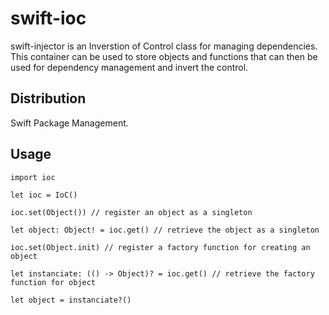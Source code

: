 # swift-ioc

swift-injector is an Inverstion of Control class for managing dependencies.  This container can be used to store objects and functions that can then be used for dependency management and invert the control.

## Distribution

Swift Package Management.

## Usage

```
import ioc

let ioc = IoC()

ioc.set(Object()) // register an object as a singleton

let object: Object! = ioc.get() // retrieve the object as a singleton

ioc.set(Object.init) // register a factory function for creating an object

let instanciate: (() -> Object)? = ioc.get() // retrieve the factory function for object

let object = instanciate?()
```
